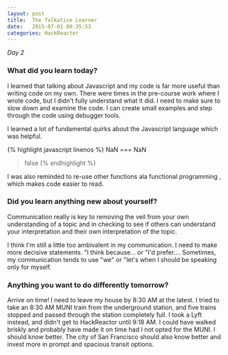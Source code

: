 ```yaml
---
layout: post
title:  The Talkative Learner
date:   2015-07-01 00:35:53
categories: HackReactor
---
```


*Day 2*

### What did you learn today?

I learned that talking about Javascript and my code is far more useful than writing code on my own. There were times in the pre-course work where I wrote code, but I didn't fully understand what it did. I need to make sure to slow down and examine the code. I can create small examples and step through the code using debugger tools.

I learned a lot of fundamental quirks about the Javascript language which was helpful.

{% highlight javascript linenos %}
NaN === NaN
>false
{% endhighlight %}

I was also reminded to re-use other functions ala functional programming , which makes code easier to read.

### Did you learn anything new about yourself?

Communication really is key to removing the veil from your own understanding of a topic and in checking to see if others can understand your interpretation and their own interpretation of the topic.

I think I'm still a little too ambivalent in my communication. I need to make more decisive statements. "I think because... or "I'd prefer.... Sometimes, my communication tends to use "we" or "let's when I should be speaking only for myself.

### Anything you want to do differently tomorrow?

Arrive on time! I need to leave my house by 8:30 AM at the latest. I tried to take an 8:30 AM MUNI train from the underground station, and five trains stopped and passed through the station completely full. I took a Lyft instead, and didn't get to HackReactor until 9:18 AM. I could have walked briskly and probably have made it on time had I not opted for the MUNI. I should know better. The city of San Francisco should also know better and invest more in prompt and spacious transit options.
